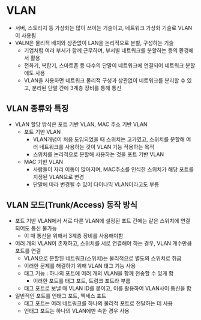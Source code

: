 # VLAN
- 서버, 스토리지 등 가상화는 많이 쓰이는 기술이고, 네트워크 가상화 기술로 VLAN이 사용됨
- VALN은 물리적 배치와 상관없이 LAN을 논리적으로 분할, 구성하는 기술
	- 기업처럼 여러 부서가 함께 근무하며, 부서별 네트워크를 분할하는 등의 환경에서 활용
	- 전화기, 복합기, 스마트폰 등 다수의 단말이 네트워크에 연결되어 네트워크 분할에도 사용
	- VLAN을 사용하면 네트워크 물리적 구성과 상관없이 네트워크를 분리할 수 있고, 분리된 단말 간에 3계층 장비를 통해 통신

## VLAN 종류와 특징
- VLAN 할당 방식은 포트 기반 VLAN, MAC 주소 기반 VLAN
	- 포트 기반 VLAN
		- VLAN개념이 처음 도입되었을 때 스위치는 고가였고, 스위치를 분할해 여러 네트워크를 사용하는 것이 VLAN 기능 적용하는 목적
		- 스위치를 논리적으로 분할해 사용하는 것을 포트 기반 VLAN
	- MAC 기반 VLAN
		- 사람들이 자리 이동이 많아지며, MAC주소를 인식한 스위치가 해당 포트를 지정된 VLAN으로 변경
		- 단말에 따라 변경될 수 있어 다이나믹 VLAN이라고도 부름

## VLAN 모드(Trunk/Access) 동작 방식
- 포트 기반 VLAN에서 서로 다른 VLAN에 설정된 포트 간에는 같은 스위치에 연결 되어도 통신 불가능
	- 이 때 통신을 위해서 3계층 장비를 사용해야함
- 여러 개의 VLAN이 존재하고, 스위치를 서로 연결해야 하는 경우, VLAN 개수만큼 포트를 연결
	- VLAN으로 분할된 네트워크(스위치)는 물리적으로 별도의 스위치로 취급
	- 이러한 문제를 해결하기 위해 VLAN 태그 기능 사용
	- 태그 기능 : 하나의 포트에 여러 개의 VLAN을 함께 전송할 수 있게 함
		- 이러한 포트를 태그 포트, 트렁크 포트라 부름
	- 태그 포트로 보낼 때 VLAN ID를 붙이고, 이를 활용하여 VLAN사이 통신을 함
- 일반적인 포트를 언태그 포트, 엑세스 포트
	- 태그 포트는 여러 네트워크를 하나의 물리적 포트로 전달하는 데 사용
	- 언태그 포트는 하나의 VLAN에만 속한 경우 사용
